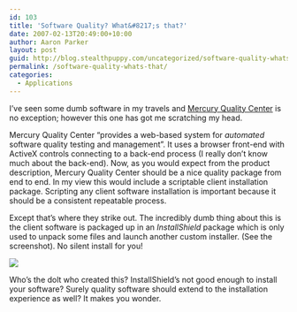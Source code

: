 ```yaml
---
id: 103
title: 'Software Quality? What&#8217;s that?'
date: 2007-02-13T20:49:00+10:00
author: Aaron Parker
layout: post
guid: http://blog.stealthpuppy.com/uncategorized/software-quality-whats-that
permalink: /software-quality-whats-that/
categories:
  - Applications
---
```

I&#8217;ve seen some dumb software in my travels and [Mercury Quality Center](http://www.mercury.com/us/products/quality-center/) is no exception; however this one has got me scratching my head.

Mercury Quality Center &#8220;provides a web-based system for _automated_ software quality testing and management&#8221;. It uses a browser front-end with ActiveX controls connecting to a back-end process (I really don&#8217;t know much about the back-end). Now, as you would expect from the product description, Mercury Quality Center should be a nice quality package from end to end. In my view this would include a scriptable client installation package. Scripting any client software installation is important because it should be a consistent repeatable process.

Except that&#8217;s where they strike out. The incredibly dumb thing about this is the client software is packaged up in an _InstallShield_ package which is only used to unpack some files and launch another custom installer. (See the screenshot). No silent install for you!

<img border="0" src="http://stealthpuppy.com/wp-content/uploads/2007/02/1000.14.897.MercuryQualityCenterInstall.png" /> 

Who&#8217;s the dolt who created this? InstallShield&#8217;s not good enough to install your software? Surely quality software should extend to the installation experience as well? It makes you wonder.